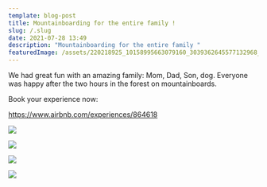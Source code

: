 ```yaml
---
template: blog-post
title: Mountainboarding for the entire family !
slug: /.slug
date: 2021-07-28 13:49
description: "Mountainboarding for the entire family "
featuredImage: /assets/220218925_10158995663079160_3039362645577132968_n.jpg
---
```



We had great fun with an amazing family: Mom, Dad, Son, dog. Everyone was happy after the two hours in the forest on mountainboards.

Book your experience now:

https://www.airbnb.com/experiences/864618



![](/assets/221355745_10158995663069160_7034395206856908277_n.jpg)

![](/assets/219577561_10158995663029160_1165507229915879506_n.jpg)

![](/assets/221272558_10158995663054160_1943163324429803589_n.jpg)

![](/assets/221854396_10158995663034160_3099319074940820363_n.jpg)